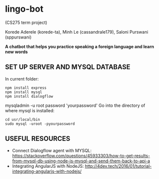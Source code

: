 # lingo-bot
(CS275 term project)

Korede Aderele (korede-ta), Minh Le (cassandrale179), Saloni Purswani (sppurswani)

__A chatbot that helps you practice speaking a foreign language and learn new words__


## SET UP SERVER AND MYSQL DATABASE
In current folder:
```
npm install express
npm install mysql
npm install dialogflow
```

mysqladmin -u root password 'yourpassword'
Go into the directory of where mysql is installed:
```
cd usr/local/bin
sudo mysql -uroot -pyourpassword
```

## USEFUL RESOURCES 
* Connect Dialogflow agent with MYSQL: https://stackoverflow.com/questions/45933303/how-to-get-results-from-mysql-db-using-node-js-mysql-and-send-them-back-to-api-a  
* Integrating AngularJS with NodeJS: http://4dev.tech/2016/01/tutorial-integrating-angularjs-with-nodejs/ 
